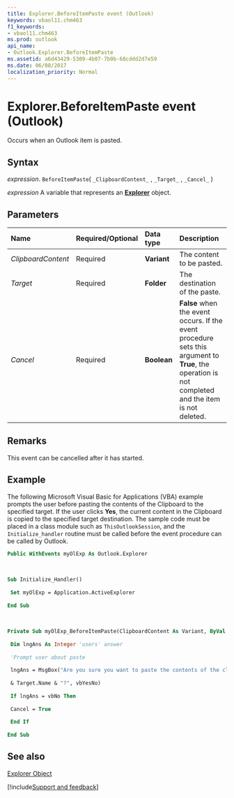 ```yaml
---
title: Explorer.BeforeItemPaste event (Outlook)
keywords: vbaol11.chm463
f1_keywords:
- vbaol11.chm463
ms.prod: outlook
api_name:
- Outlook.Explorer.BeforeItemPaste
ms.assetid: a6d43429-5309-4b07-7b0b-68cddd2d7e59
ms.date: 06/08/2017
localization_priority: Normal
---
```



# Explorer.BeforeItemPaste event (Outlook)

Occurs when an Outlook item is pasted.


## Syntax

_expression_. `BeforeItemPaste`( `_ClipboardContent_` , `_Target_` , `_Cancel_` )

_expression_ A variable that represents an **[Explorer](Outlook.Explorer.md)** object.


## Parameters



|Name|Required/Optional|Data type|Description|
|:-----|:-----|:-----|:-----|
| _ClipboardContent_|Required| **Variant**|The content to be pasted.|
| _Target_|Required| **Folder**|The destination of the paste.|
| _Cancel_|Required| **Boolean**| **False** when the event occurs. If the event procedure sets this argument to **True**, the operation is not completed and the item is not deleted.|

## Remarks

This event can be cancelled after it has started.


## Example

The following Microsoft Visual Basic for Applications (VBA) example prompts the user before pasting the contents of the Clipboard to the specified target. If the user clicks  **Yes**, the current content in the Clipboard is copied to the specified target destination. The sample code must be placed in a class module such as  `ThisOutlookSession`, and the  `Initialize_handler` routine must be called before the event procedure can be called by Outlook.


```vb
Public WithEvents myOlExp As Outlook.Explorer 
 
 
 
Sub Initialize_Handler() 
 
 Set myOlExp = Application.ActiveExplorer 
 
End Sub 
 
 
 
Private Sub myOlExp_BeforeItemPaste(ClipboardContent As Variant, ByVal Target As Folder, Cancel As Boolean) 
 
 Dim lngAns As Integer 'users' answer 
 
 'Prompt user about paste 
 
 lngAns = MsgBox("Are you sure you want to paste the contents of the clipboard into the " _ 
 
 & Target.Name & "?", vbYesNo) 
 
 If lngAns = vbNo Then 
 
 Cancel = True 
 
 End If 
 
End Sub
```


## See also


[Explorer Object](Outlook.Explorer.md)

[!include[Support and feedback](~/includes/feedback-boilerplate.md)]